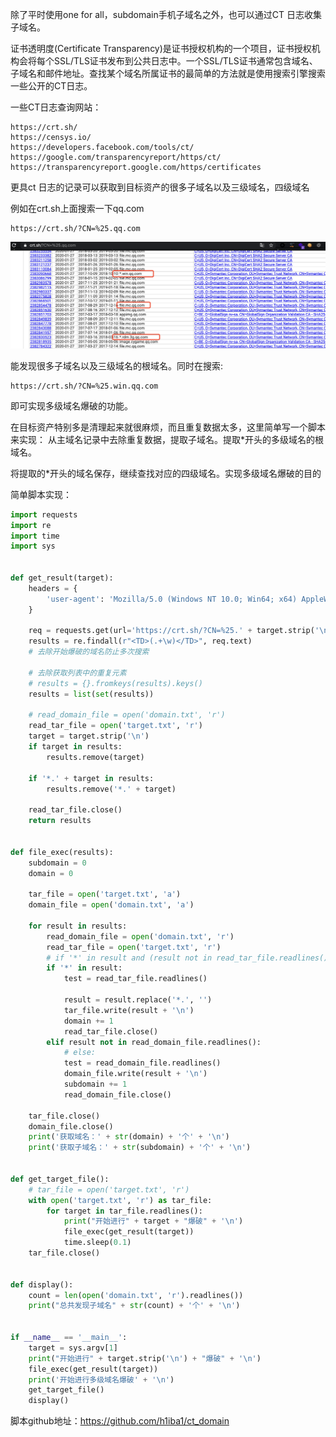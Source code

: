 除了平时使用one for all，subdomain手机子域名之外，也可以通过CT 日志收集子域名。

证书透明度(Certificate Transparency)是证书授权机构的一个项目，证书授权机构会将每个SSL/TLS证书发布到公共日志中。一个SSL/TLS证书通常包含域名、子域名和邮件地址。查找某个域名所属证书的最简单的方法就是使用搜索引擎搜索一些公开的CT日志。

一些CT日志查询网站：

```
https://crt.sh/
https://censys.io/
https://developers.facebook.com/tools/ct/
https://google.com/transparencyreport/https/ct/
https://transparencyreport.google.com/https/certificates
```



更具ct 日志的记录可以获取到目标资产的很多子域名以及三级域名，四级域名

例如在crt.sh上面搜索一下qq.com

```
https://crt.sh/?CN=%25.qq.com
```

![3.1](https://raw.githubusercontent.com/h1iba1/h1iba1.github.io/refs/heads/master/_posts/安全开发/CTlog多级域名爆破脚本实现/1.1.png)

能发现很多子域名以及三级域名的根域名。同时在搜索:

```
https://crt.sh/?CN=%25.win.qq.com
```

即可实现多级域名爆破的功能。



在目标资产特别多是清理起来就很麻烦，而且重复数据太多，这里简单写一个脚本来实现：
从主域名记录中去除重复数据，提取子域名。提取*开头的多级域名的根域名。

将提取的*开头的域名保存，继续查找对应的四级域名。实现多级域名爆破的目的

简单脚本实现：

```python
import requests
import re
import time
import sys


def get_result(target):
    headers = {
        'user-agent': 'Mozilla/5.0 (Windows NT 10.0; Win64; x64) AppleWebKit/537.36 (KHTML, like Gecko) Chrome/70.0.3538.77 Safari/537.36',
    }

    req = requests.get(url='https://crt.sh/?CN=%25.' + target.strip('\n'), headers=headers, verify=True)
    results = re.findall(r"<TD>(.+\w)</TD>", req.text)
    # 去除开始爆破的域名防止多次搜索

    # 去除获取列表中的重复元素
    # results = {}.fromkeys(results).keys()
    results = list(set(results))

    # read_domain_file = open('domain.txt', 'r')
    read_tar_file = open('target.txt', 'r')
    target = target.strip('\n')
    if target in results:
        results.remove(target)

    if '*.' + target in results:
        results.remove('*.' + target)

    read_tar_file.close()
    return results


def file_exec(results):
    subdomain = 0
    domain = 0

    tar_file = open('target.txt', 'a')
    domain_file = open('domain.txt', 'a')

    for result in results:
        read_domain_file = open('domain.txt', 'r')
        read_tar_file = open('target.txt', 'r')
        # if '*' in result and (result not in read_tar_file.readlines()):
        if '*' in result:
            test = read_tar_file.readlines()

            result = result.replace('*.', '')
            tar_file.write(result + '\n')
            domain += 1
            read_tar_file.close()
        elif result not in read_domain_file.readlines():
            # else:
            test = read_domain_file.readlines()
            domain_file.write(result + '\n')
            subdomain += 1
            read_domain_file.close()

    tar_file.close()
    domain_file.close()
    print('获取域名：' + str(domain) + '个' + '\n')
    print('获取子域名：' + str(subdomain) + '个' + '\n')


def get_target_file():
    # tar_file = open('target.txt', 'r')
    with open('target.txt', 'r') as tar_file:
        for target in tar_file.readlines():
            print("开始进行" + target + "爆破" + '\n')
            file_exec(get_result(target))
            time.sleep(0.1)
    tar_file.close()


def display():
    count = len(open('domain.txt', 'r').readlines())
    print("总共发现子域名" + str(count) + '个' + '\n')


if __name__ == '__main__':
    target = sys.argv[1]
    print("开始进行" + target.strip('\n') + "爆破" + '\n')
    file_exec(get_result(target))
    print('开始进行多级域名爆破' + '\n')
    get_target_file()
    display()

```



脚本github地址：https://github.com/h1iba1/ct_domain



